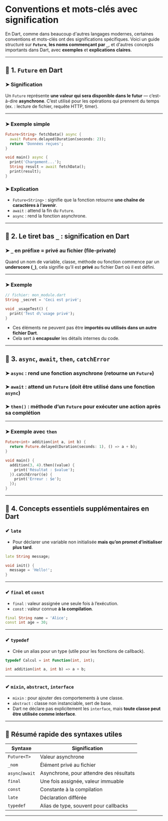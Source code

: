 # Conventions et mots-clés avec signification 

En Dart, comme dans beaucoup d'autres langages modernes, certaines conventions et mots-clés ont des significations spécifiques. Voici un guide structuré sur **`Future`**, **les noms commençant par `_`**, et d'autres concepts importants dans Dart, avec **exemples** et **explications claires**.

---

## 🔹 1. `Future` en Dart

### ➤ Signification

Un `Future` représente **une valeur qui sera disponible dans le futur** — c’est-à-dire **asynchrone**. C’est utilisé pour les opérations qui prennent du temps (ex. : lecture de fichier, requête HTTP, timer).

---

### ➤ Exemple simple

```dart
Future<String> fetchData() async {
  await Future.delayed(Duration(seconds: 2));
  return 'Données reçues';
}

void main() async {
  print('Chargement...');
  String result = await fetchData();
  print(result);
}
```

### ➤ Explication

* `Future<String>` : signifie que la fonction retourne **une chaîne de caractères à l’avenir**.
* `await` : attend la fin du `Future`.
* `async` : rend la fonction asynchrone.

---

## 🔹 2. Le tiret bas `_` : signification en Dart

### ➤ `_` en préfixe = **privé au fichier** (file-private)

Quand un nom de variable, classe, méthode ou fonction commence par un **underscore (`_`)**, cela signifie qu’il est **privé** au fichier Dart où il est défini.

---

### ➤ Exemple

```dart
// fichier: mon_module.dart
String _secret = 'Ceci est privé';

void _usageTest() {
  print('Test d\'usage privé');
}
```

* Ces éléments ne peuvent pas être **importés ou utilisés dans un autre fichier Dart**.
* Cela sert à **encapsuler** les détails internes du code.

---

## 🔹 3. `async`, `await`, `then`, `catchError`

### ➤ `async` : rend une fonction asynchrone (retourne un `Future`)

### ➤ `await` : attend un `Future` (doit être utilisé dans une fonction `async`)

### ➤ `then()` : méthode d’un `Future` pour exécuter une action après sa complétion

---

### ➤ Exemple avec `then`

```dart
Future<int> addition(int a, int b) {
  return Future.delayed(Duration(seconds: 1), () => a + b);
}

void main() {
  addition(3, 4).then((value) {
    print('Résultat : $value');
  }).catchError((e) {
    print('Erreur : $e');
  });
}
```

---

## 🔹 4. Concepts essentiels supplémentaires en Dart

### ✔ `late`

* Pour déclarer une variable non initialisée **mais qu’on promet d’initialiser plus tard**.

```dart
late String message;

void init() {
  message = 'Hello!';
}
```

---

### ✔ `final` et `const`

* `final` : valeur assignée une seule fois à l’exécution.
* `const` : valeur connue **à la compilation**.

```dart
final String name = 'Alice';
const int age = 30;
```

---

### ✔ `typedef`

* Crée un alias pour un type (utile pour les fonctions de callback).

```dart
typedef Calcul = int Function(int, int);

int addition(int a, int b) => a + b;
```

---

### ✔ `mixin`, `abstract`, `interface`

* `mixin` : pour ajouter des comportements à une classe.
* `abstract` : classe non instanciable, sert de base.
* Dart ne déclare pas explicitement les `interface`, mais **toute classe peut être utilisée comme interface**.

---

## 🔹 Résumé rapide des syntaxes utiles

| Syntaxe         | Signification                           |
| --------------- | --------------------------------------- |
| `Future<T>`     | Valeur asynchrone                       |
| `_nom`          | Élément privé au fichier                |
| `async`/`await` | Asynchrone, pour attendre des résultats |
| `final`         | Une fois assignée, valeur immuable      |
| `const`         | Constante à la compilation              |
| `late`          | Déclaration différée                    |
| `typedef`       | Alias de type, souvent pour callbacks   |

---

